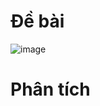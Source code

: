 # Đề bài
![image](https://github.com/VanHoang110802/Competitive_Programming/assets/108053955/08957a94-650a-424b-b3f2-f26f47c05fef)

# Phân tích

